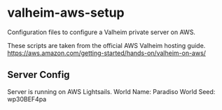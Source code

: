 # valheim-aws-setup
Configuration files to configure a Valheim private server on AWS.

These scripts are taken from the official AWS Valheim hosting guide.
https://aws.amazon.com/getting-started/hands-on/valheim-on-aws/

## Server Config

Server is running on AWS Lightsails.
World Name: Paradiso
World Seed: wp30BEF4pa

